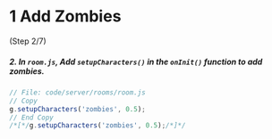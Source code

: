 # 1 Add Zombies
 (Step 2/7)

##### 2. In `room.js`, Add `setupCharacters()` in the `onInit()` function to add zombies.

``` javascript
// File: code/server/rooms/room.js
// Copy
g.setupCharacters('zombies', 0.5);
// End Copy
/*[*/g.setupCharacters('zombies', 0.5);/*]*/
```